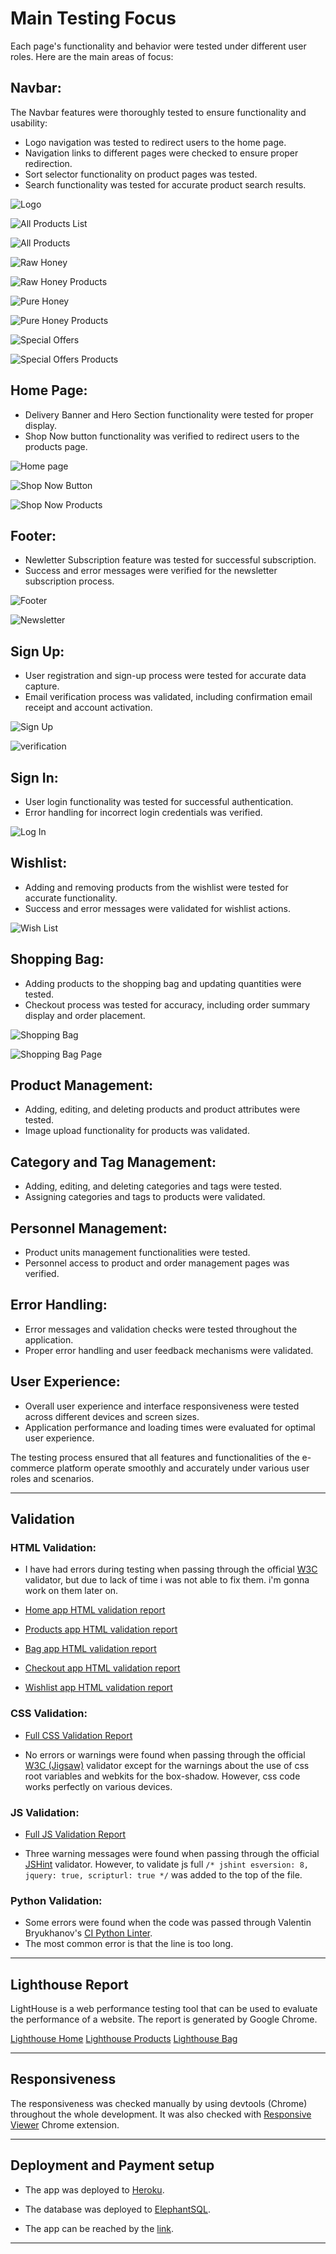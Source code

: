 # Main Testing Focus

Each page's functionality and behavior were tested under different user roles. Here are the main areas of focus:

## Navbar:

The Navbar features were thoroughly tested to ensure functionality and usability:

- Logo navigation was tested to redirect users to the home page.
- Navigation links to different pages were checked to ensure proper redirection.
- Sort selector functionality on product pages was tested.
- Search functionality was tested for accurate product search results.

![Logo](documentation/logo-image.png)

![All Products List](documentation/all-products-list-image.png)

![All Products](documentation/all-products-image.png)

![Raw Honey](documentation/rawhoney-image.png)

![Raw Honey Products](documentation/rawhoney-products-image.png)

![Pure Honey](documentation/purehoney-image.png)

![Pure Honey Products](documentation/purehoney-products-image.png)

![Special Offers](documentation/specialoffers-image.png)

![Special Offers Products](documentation/specialoffers-products-image.png)

## Home Page:

- Delivery Banner and Hero Section functionality were tested for proper display.
- Shop Now button functionality was verified to redirect users to the products page.

![Home page](documentation/main-image.png)

![Shop Now Button](documentation/shop-now-button.png)

![Shop Now Products](documentation/shop-now-products.png)



## Footer:

- Newletter Subscription feature was tested for successful subscription.
- Success and error messages were verified for the newsletter subscription process.

![Footer](documentation/footer-image.png)

![Newsletter](documentation/newsletter-image.png)

## Sign Up:

- User registration and sign-up process were tested for accurate data capture.
- Email verification process was validated, including confirmation email receipt and account activation.

![Sign Up](documentation/signup-form-image.png)

![verification](documentation/verification-image.png)

## Sign In:

- User login functionality was tested for successful authentication.
- Error handling for incorrect login credentials was verified.

![Log In](documentation/myaccount-list-image.png)

## Wishlist:

- Adding and removing products from the wishlist were tested for accurate functionality.
- Success and error messages were validated for wishlist actions.

![Wish List](documentation/wishlist-loggedin-image.png)

## Shopping Bag:

- Adding products to the shopping bag and updating quantities were tested.
- Checkout process was tested for accuracy, including order summary display and order placement.

![Shopping Bag](documentation/carticon-image.png)

![Shopping Bag Page](documentation/cart-image.png)


## Product Management:

- Adding, editing, and deleting products and product attributes were tested.
- Image upload functionality for products was validated.

## Category and Tag Management:

- Adding, editing, and deleting categories and tags were tested.
- Assigning categories and tags to products were validated.

## Personnel Management:

- Product units management functionalities were tested.
- Personnel access to product and order management pages was verified.

## Error Handling:

- Error messages and validation checks were tested throughout the application.
- Proper error handling and user feedback mechanisms were validated.

## User Experience:

- Overall user experience and interface responsiveness were tested across different devices and screen sizes.
- Application performance and loading times were evaluated for optimal user experience.

The testing process ensured that all features and functionalities of the e-commerce platform operate smoothly and accurately under various user roles and scenarios.

---

## Validation

### HTML Validation:
- I have had errors during testing when passing through the official [W3C](https://validator.w3.org/) validator, but due to lack of time i was not able to fix them.
i'm gonna work on them later on.

- [Home app HTML validation report](documentation/home-page-validator.png)

- [Products app HTML validation report](documentation/products-validator.png)

- [Bag app HTML validation report](documentation/bag-validator.png)

- [Checkout app HTML validation report](documentation/checkout-validator.png)

- [Wishlist app HTML validation report](documentation/wishlist-validator.png)


### CSS Validation:

- [Full CSS Validation Report](documentation/css-validator.png)

- No errors or warnings were found when passing through the official [W3C (Jigsaw)](https://jigsaw.w3.org/css-validator/#validate_by_uri) validator except for the warnings about the use of css root variables and webkits for the box-shadow. However, css code works perfectly on various devices.


### JS Validation:

- [Full JS Validation Report](documentation//js-validator.png)

- Three warning messages were found when passing through the official [JSHint](https://www.jshint.com/) validator. However, to validate js full `/* jshint esversion: 8, jquery: true, scripturl: true */` was added to the top of the file.


### Python Validation:

- Some errors were found when the code was passed through Valentin Bryukhanov's [CI Python Linter](https://pep8ci.herokuapp.com/).
- The most common error is that the line is too long.


---
## Lighthouse Report

LightHouse is a web performance testing tool that can be used to evaluate the performance of a website. The report is generated by Google Chrome.

[Lighthouse Home](documentation/lighthouse-home.png)
[Lighthouse Products](documentation/lighthouse-products.png)
[Lighthouse Bag](documentation/lighthouse-bag.png)

---

## Responsiveness

The responsiveness was checked manually by using devtools (Chrome) throughout the whole development. It was also checked with [Responsive Viewer](https://chrome.google.com/webstore/detail/responsive-viewer/inmopeiepgfljkpkidclfgbgbmfcennb/related?hl=en) Chrome extension.

---

## Deployment and Payment setup

- The app was deployed to [Heroku](https://www.heroku.com/).
- The database was deployed to [ElephantSQL](https://www.elephantsql.com/).

- The app can be reached by the [link](https://honeyshop-58be54febc57.herokuapp.com/).
---

